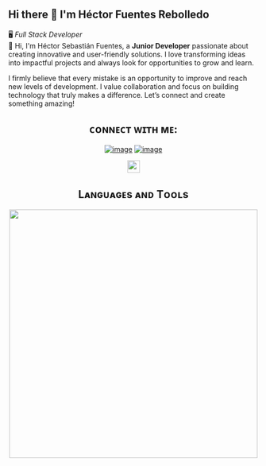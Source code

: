 ## Hi there 👋 I'm Héctor Fuentes Rebolledo
🖥️ *Full Stack Developer* <br>
👋 Hi, I'm Héctor Sebastián Fuentes, a **Junior Developer** passionate about creating innovative and user-friendly solutions. I love transforming ideas into impactful projects and always look for opportunities to grow and learn.  

I firmly believe that every mistake is an opportunity to improve and reach new levels of development. I value collaboration and focus on building technology that truly makes a difference. Let’s connect and create something amazing!  


<!--Contacto--> 
<h2 align="center">ᴄᴏɴɴᴇᴄᴛ ᴡɪᴛʜ ᴍᴇ:</h2>
<div align="center">

[![image](https://img.shields.io/badge/LinkedIn-0077B5?style=for-the-badge&logo=linkedin&logoColor=white)](https://www.linkedin.com/in/fuentesrebolledo/)
[![image](https://img.shields.io/badge/Gmail-D14836?style=for-the-badge&logo=gmail&logoColor=white)](mailto:dev.hfuentes@gmail.com)
  
</div>

<div align="center">
  <img src="https://media2.giphy.com/media/QssGEmpkyEOhBCb7e1/giphy.gif?cid=ecf05e47a0n3gi1bfqntqmob8g9aid1oyj2wr3ds3mg700bl&rid=giphy.gif" width="25" /><h2>Lᴀɴɢᴜᴀɢᴇs ᴀɴᴅ Tᴏᴏʟs</h2>
</div>

<p align="center">
<img width="500px"  src="https://skillicons.dev/icons?i=java,js,html,css,nodejs"  />
</p>
<br />

